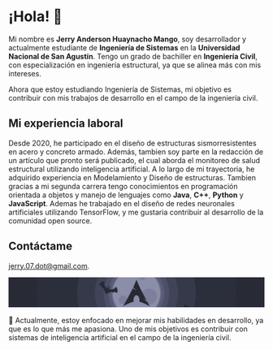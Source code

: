 # ¡Hola! 👋

Mi nombre es **Jerry Anderson Huaynacho Mango**, soy desarrollador y actualmente estudiante de **Ingeniería de Sistemas** en la **Universidad Nacional de San Agustín**. Tengo un grado de bachiller en **Ingeniería Civil**, con especialización en ingeniería estructural, ya que se alinea más con mis intereses.

Ahora que estoy estudiando Ingeniería de Sistemas, mi objetivo es contribuir con mis trabajos de desarrollo en el campo de la ingeniería civil.
## Mi experiencia laboral

Desde 2020, he participado en el diseño de estructuras sismorresistentes en acero y concreto armado. Además, tambien soy parte en la redacción de un artículo que pronto será publicado, el cual aborda el monitoreo de salud estructural utilizando inteligencia artificial. A lo largo de mi trayectoria, he adquirido experiencia en Modelamiento y Diseño de estructuras. Tambien gracias a mi segunda carrera tengo conocimientos en programación orientada a objetos y manejo de lenguajes como **Java**, **C++**, **Python** y **JavaScript**. Ademas he trabajado en el diseño de redes neuronales artificiales utilizando TensorFlow, y me gustaria contribuir al desarrollo de la comunidad open source.

## Contáctame

[jerry.07.dot@gmail.com](mailto:jerry.07.dot@gmail.com).

![Imagen Personalizada](imagen.png)

🚀 Actualmente, estoy enfocado en mejorar mis habilidades en desarrollo, ya que es lo que más me apasiona. Uno de mis objetivos es contribuir con sistemas de inteligencia artificial en el campo de la ingeniería civil.

